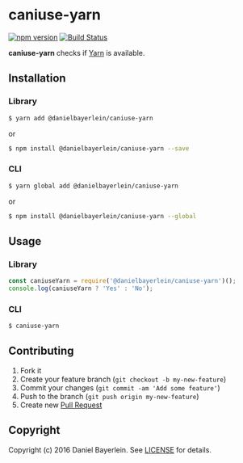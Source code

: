 # caniuse-yarn

[![npm version](https://badge.fury.io/js/%40danielbayerlein%2Fcaniuse-yarn.svg)](https://badge.fury.io/js/%40danielbayerlein%2Fcaniuse-yarn)
[![Build Status](https://travis-ci.org/danielbayerlein/caniuse-yarn.svg?branch=master)](https://travis-ci.org/danielbayerlein/caniuse-yarn)

**caniuse-yarn** checks if [Yarn](https://github.com/yarnpkg/yarn) is available.

## Installation

### Library

```bash
$ yarn add @danielbayerlein/caniuse-yarn
```

or

```bash
$ npm install @danielbayerlein/caniuse-yarn --save
```

### CLI

```bash
$ yarn global add @danielbayerlein/caniuse-yarn
```

or

```bash
$ npm install @danielbayerlein/caniuse-yarn --global
```

## Usage

### Library

```javascript
const caniuseYarn = require('@danielbayerlein/caniuse-yarn')();
console.log(caniuseYarn ? 'Yes' : 'No');
```

### CLI
```bash
$ caniuse-yarn
```

## Contributing

1. Fork it
2. Create your feature branch (`git checkout -b my-new-feature`)
3. Commit your changes (`git commit -am 'Add some feature'`)
4. Push to the branch (`git push origin my-new-feature`)
5. Create new [Pull Request](../../pull/new/master)

## Copyright

Copyright (c) 2016 Daniel Bayerlein. See [LICENSE](./LICENSE.md) for details.
